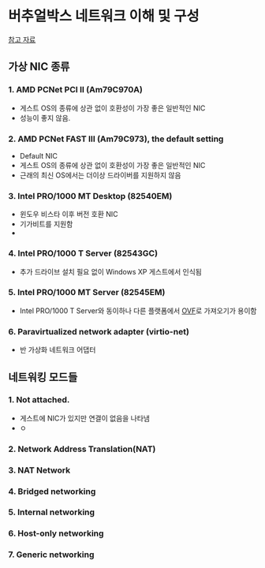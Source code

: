 # 버추얼박스 네트워크 이해 및 구성


[참고 자료](https://www.virtualbox.org/manual/ch06.html)

## 가상 NIC 종류

### 1. AMD PCNet PCI II (Am79C970A)
 - 게스트 OS의 종류에 상관 없이 호환성이 가장 좋은 일반적인 NIC
 - 성능이 좋지 않음.

### 2. AMD PCNet FAST III (Am79C973), the default setting
 - Default NIC
 - 게스트 OS의 종류에 상관 없이 호환성이 가장 좋은 일반적인 NIC
 - 근래의 최신 OS에서는 더이상 드라이버를 지원하지 않음

### 3. Intel PRO/1000 MT Desktop (82540EM)
 - 윈도우 비스타 이후 버전 호환 NIC
 - 기가비트를 지원함
 - 
### 4. Intel PRO/1000 T Server (82543GC)
 - 추가 드라이브 설치 필요 없이 Windows XP 게스트에서 인식됨

### 5. Intel PRO/1000 MT Server (82545EM)
 - Intel PRO/1000 T Server와 동이하나 다른 플랫폼에서 [OVF](https://ko.wikipedia.org/wiki/%EA%B0%9C%EB%B0%A9%ED%98%95_%EA%B0%80%EC%83%81%ED%99%94_%ED%8F%AC%EB%A7%B7)로 가져오기가 용이함

### 6. Paravirtualized network adapter (virtio-net)
 - 반 가상화 네트워크 어댑터


## 네트워킹 모드들
### 1. Not attached.
 - 게스트에 NIC가 있지만 연결이 없음을 나타냄
 - ㅇ
### 2. Network Address Translation(NAT)
### 3. NAT Network
### 4. Bridged networking
### 5. Internal networking
### 6. Host-only networking
### 7. Generic networking
<!--stackedit_data:
eyJoaXN0b3J5IjpbMjAyNjc3NzQ1OSwtMjEzMzEwNDgwNCwtMT
I0NjAxNzQzMV19
-->